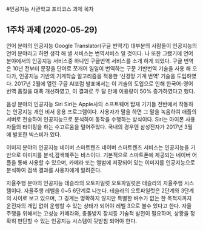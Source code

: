 #인공지능 사관학교 프리코스 과제 목차

## 1주차 과제 (2020-05-29)

언어 분야의 인공지능 
Google Translator(구글 번역기) 
대부분의 사람들이 인공지능의 언어 분야라고 하면 생각 해 낼 서비스는 번역서비스 일 것이다. 나 또한 그랬기에 언어 분야에서의 인공지능 서비스중 하나인 구글번역 서비스를 소개 하게 되었다.
 구글 번역은 10년 전부터 문장을 단어로 쪼개어 일일이 번역하는 구문 기반번역 기술을 사용 해 오다가, 인공지능 기반의 기계학습 알고리즘을 적용한 ‘신경망 기계 번역’ 기술을 도입하였다. 2017년 2월에 열린 구글 AI포럼 발표에서는 이 기술의 도입으로 인해 한국어-영어 번역 품질을 대폭 개선하였고, 이 결과로 두 달 만에 이용량이 50% 증가하였다고 했다. 
 
음성 분야의 인공지능 
Siri 
Siri는 Apple사의 소프트웨어 탑재 기기들 전반에서 작동하는 인공지능 개인 비서 응용 프로그램이다. 사용자가 말을 하면 그 말을 녹음하여 애플의 서버로 전송하여 인공지능으로 분석하여 동작을 수행하는 방식이다. Siri는 아이폰 사용자들의 타이핑을 하는 수고로움을 덜어주었다. 국내의 경우엔 삼성전자가 2017년 3월에 발표한 빅스비가 있다. 

이미지 분야의 인공지능 
네이버 스마트렌즈
네이버 스마트렌즈 서비스는  인공지능을 기반으로 이미지를 분석,검색해주는  비스이다. 기본적으로 스마트폰에 제공되는 네이버 어플을 통해 사용할 수 있으며, 카메라 또는 앨범에 저장되어 있는 이미지를 인공지능으로 분석하여 검색 결과를 사용자에게 알려준다. 
 
자율주행 분야의 인공지능 
테슬라의 오토파일럿 
오토파일럿은 테슬라의 자율주행 시스템이다. 자율주행 레벨을 0~5 6단계로 나눈다. 테슬라의 오토파일럿은 2단계와 3단계의 사이로 보고 있으며, 그 경계는 명확하지 않지만 특별한 벼수가 없는 한 목적지까지 운전자의 개입 없이 운행할 수 있는 상태가 되어야 레벨 3으로 볼수 있다고 한다. 자율 주행을 위해서는 고성능 카메라와, 충돌방지 장치등 기술적 발전이 필요하며, 상황을 정확히 판단할 수 있는 인공지능 시스템이 뒷받침 되어야 한다. 
